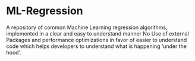 # ML-Regression

A repository of common Machine Learning regression algorithms, implemented in a clear and easy to understand manner
No Use of external Packages and performance optimizations in favor of easier to understand code which helps developers to understand what is happening ‘under the hood’.


